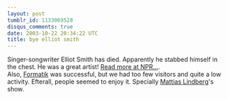 ```yaml
---
layout: post
tumblr_id: 1133069528
disqus_comments: true
date: 2003-10-22 20:34:22 UTC
title: bye elliot smith
---
```


Singer-songwriter Elliot Smith has died. Apparently he stabbed himself in the chest. He was a great artist! <a href="http://www.npr.org/display_pages/features/feature_1475177.html" target="_blank">Read more at NPR...</a>.
<br/>
Also, <a href="http://formatik.artsweden.com/" target="_blank">Formatik</a> was successful, but we had too few visitors and quite a low activity. Efterall, people seemed to enjoy it. Specially <a href="http://www.fakepilot.com/" target="_blank">Mattias Lindberg</a>'s show.
